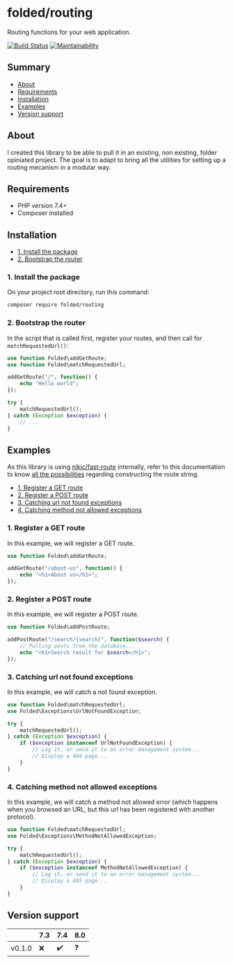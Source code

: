 # folded/routing

Routing functions for your web application.

[![Build Status](https://travis-ci.com/folded-php/routing.svg?branch=master)](https://travis-ci.com/folded-php/routing) [![Maintainability](https://api.codeclimate.com/v1/badges/0be9fba0b7990aba814d/maintainability)](https://codeclimate.com/github/folded-php/routing/maintainability)

## Summary

-   [About](#about)
-   [Requirements](#requirements)
-   [Installation](#installation)
-   [Examples](#examples)
-   [Version support](#version-support)

## About

I created this library to be able to pull it in an existing, non existing, folder opiniated project. The goal is to adapt to bring all the utilities for setting up a routing mecanism in a modular way.

## Requirements

-   PHP version 7.4+
-   Composer installed

## Installation

-   [1. Install the package](1-install-the-package)
-   [2. Bootstrap the router](#2-bootstrap-the-router)

### 1. Install the package

On your project root directory, run this command:

```bash
composer require folded/routing
```

### 2. Bootstrap the router

In the script that is called first, register your routes, and then call for `matchRequestedUrl()`:

```php
use function Folded\addGetRoute;
use function Folded\matchRequestedUrl;

addGetRoute("/", function() {
	echo "Hello world";
});

try {
	matchRequestedUrl();
} catch (Exception $exception) {
	// ...
}
```

## Examples

As this library is using [nikic/fast-route](https://github.com/nikic/FastRoute) internally, refer to this documentation to know [all the possibilities](https://github.com/nikic/FastRoute#defining-routes) regarding constructing the route string.

-   [1. Register a GET route](#1-register-a-get-route)
-   [2. Register a POST route](#2-register-a-post-route)
-   [3. Catching url not found exceptions](#3-catching-url-not-found-exceptions)
-   [4. Catching method not allowed exceptions](#4-catching-method-not-allowed-exceptions)

### 1. Register a GET route

In this example, we will register a GET route.

```php
use function Folded\addGetRoute;

addGetRoute("/about-us", function() {
	echo "<h1>About us</h1>";
});
```

### 2. Register a POST route

In this example, we will register a POST route.

```php
use function Folded\addPostRoute;

addPostRoute("/search/{search}", function($search) {
	// Pulling posts from the database...
	echo "<h1>Search result for $search</h1>";
});
```

### 3. Catching url not found exceptions

In this example, we will catch a not found exception.

```php
use function Folded\matchRequestedUrl;
use Folded\Exceptions\UrlNotFoundException;

try {
	matchRequestedUrl();
} catch (Exception $exception) {
	if ($exception instanceof UrlNotFoundException) {
		// Log it, or send it to an error management system...
		// Display a 404 page...
	}
}
```

### 4. Catching method not allowed exceptions

In this example, we will catch a method not allowed error (which happens when you browsed an URL, but this url has been registered with another protocol).

```php
use function Folded\matchRequestedUrl;
use Folded\Exceptions\MethodNotAllowedException;

try {
	matchRequestedUrl();
} catch (Exception $exception) {
	if ($exception instanceof MethodNotAllowedException) {
		// Log it, or send it to an error management system...
		// Display a 405 page...
	}
}
```

## Version support

|        | 7.3 | 7.4 | 8.0 |
| ------ | --- | --- | --- |
| v0.1.0 | ❌  | ✔️  | ❓  |
